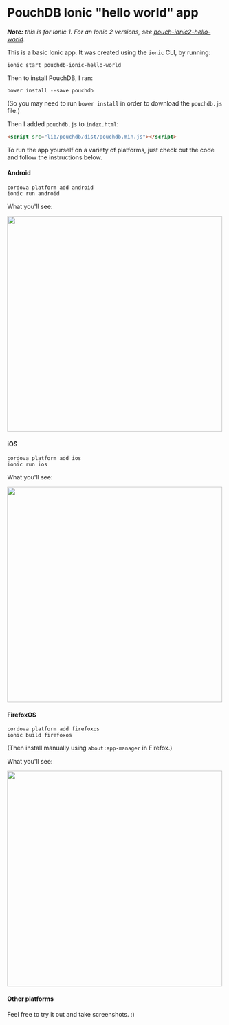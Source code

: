 PouchDB Ionic "hello world" app
======

_**Note:** this is for Ionic 1. For an Ionic 2 versions, see [pouch-ionic2-hello-world](https://github.com/djuniorscjr/pouch-ionic2-hello-world)._

This is a basic Ionic app. It was created using the `ionic` CLI, by running:

    ionic start pouchdb-ionic-hello-world

Then to install PouchDB, I ran:

    bower install --save pouchdb
    
(So you may need to run `bower install` in order to download the `pouchdb.js` file.)

Then I added `pouchdb.js` to `index.html`:

```html
<script src="lib/pouchdb/dist/pouchdb.min.js"></script>
```

To run the app yourself on a variety of platforms, just check out the code and follow the instructions below.    
#### Android

    cordova platform add android
    ionic run android
    
What you'll see:

<a href="./screenshots/android.png"><img src="./screenshots/android.png" height=500/></a>
#### iOS

    cordova platform add ios
    ionic run ios

What you'll see:

<a href="./screenshots/ios.png"><img src="./screenshots/ios.png" height=500/></a>
#### FirefoxOS

    cordova platform add firefoxos
    ionic build firefoxos

(Then install manually using `about:app-manager` in Firefox.)

What you'll see:

<a href="./screenshots/firefoxos.png"><img src="./screenshots/firefoxos.png" height=500/></a>
#### Other platforms

Feel free to try it out and take screenshots. :)
